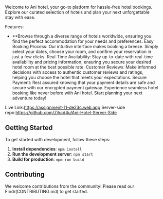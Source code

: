 Welcome to Ani hotel, your go-to platform for hassle-free hotel bookings. Explore our curated selection of hotels and plan your next unforgettable stay with ease.

Features:
- **Browse through a diverse range of hotels worldwide, ensuring you find the perfect accommodation for your needs and preferences.
Easy Booking Process: Our intuitive interface makes booking a breeze. Simply select your dates, choose your room, and confirm your reservation in just a few clicks.
Real-Time Availability: Stay up-to-date with real-time availability and pricing information, ensuring you secure your desired hotel room at the best possible rate.
Customer Reviews: Make informed decisions with access to authentic customer reviews and ratings, helping you choose the hotel that meets your expectations.
Secure Payment: Rest assured knowing that your payment details are safe and secure with our encrypted payment gateway.
Experience seamless hotel booking like never before with Ani hotel. Start planning your next adventure today!


Live Link:https://assignment-11-de23c.web.app
Server-side repo:https://github.com/Zihad4u/Ani-Hotel-Server-Side
## Getting Started

To get started with development, follow these steps:

1. **Install dependencies**: `npm install`
2. **Run the development server**: `npm start`
3. **Build for production**: `npm run build`

## Contributing

We welcome contributions from the community! Please read our Findr(CONTRIBUTING.md) to get started. 
        













